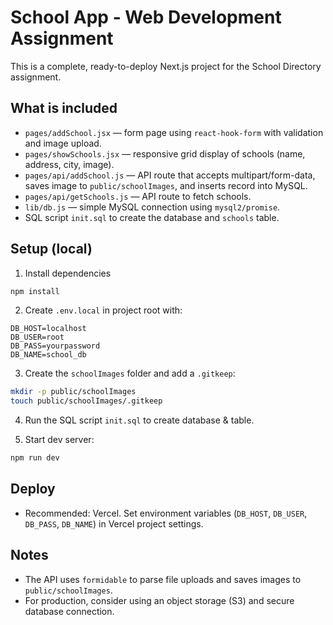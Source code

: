 # School App - Web Development Assignment

This is a complete, ready-to-deploy Next.js project for the School Directory assignment.

## What is included
- `pages/addSchool.jsx` — form page using `react-hook-form` with validation and image upload.
- `pages/showSchools.jsx` — responsive grid display of schools (name, address, city, image).
- `pages/api/addSchool.js` — API route that accepts multipart/form-data, saves image to `public/schoolImages`, and inserts record into MySQL.
- `pages/api/getSchools.js` — API route to fetch schools.
- `lib/db.js` — simple MySQL connection using `mysql2/promise`.
- SQL script `init.sql` to create the database and `schools` table.

## Setup (local)

1. Install dependencies
```bash
npm install
```

2. Create `.env.local` in project root with:
```
DB_HOST=localhost
DB_USER=root
DB_PASS=yourpassword
DB_NAME=school_db
```

3. Create the `schoolImages` folder and add a `.gitkeep`:
```bash
mkdir -p public/schoolImages
touch public/schoolImages/.gitkeep
```

4. Run the SQL script `init.sql` to create database & table.

5. Start dev server:
```bash
npm run dev
```

## Deploy
- Recommended: Vercel. Set environment variables (`DB_HOST`, `DB_USER`, `DB_PASS`, `DB_NAME`) in Vercel project settings.

## Notes
- The API uses `formidable` to parse file uploads and saves images to `public/schoolImages`.
- For production, consider using an object storage (S3) and secure database connection.
